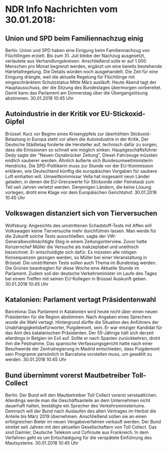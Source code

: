# NDR Info Nachrichten vom 30.01.2018:


## Union und SPD beim Familiennachzug einig
Berlin:     Union und SPD haben eine Einigung beim Familiennachzug von Flüchtlingen erzielt. Bis zum 31. Juli bleibe der Nachzug ausgesetzt, verlautete aus Verhandlungskreisen. Anschließend solle er auf 1.000 Menschen pro Monat begrenzt werden, ergänzt um eine bereits bestehende
Härtefallregelung. Die Details würden noch ausgehandelt. Die Zeit für eine Einigung drängte, weil die aktuelle Regelung für Flüchtlinge mit eingeschränktem Schutzstatus Mitte März ausläuft. Heute Abend tagt der Hauptausschuss, der die Sitzung des Bundestages übermorgen vorbereitet. Damit kann das Parlament am Donnerstag über die Übergangslösung abstimmen. 30.01.2018 10:45 Uhr 

## Autoindustrie in der Kritik vor EU-Stickoxid-Gipfel
Brüssel:		Kurz vor Beginn eines Krisengipfels zur überhöhten Stickoxid-Belastung in Europa steht vor allem die Autoindustrie in der Kritik. Der Deutsche Städtetag forderte die Hersteller auf, technisch dafür zu sorgen, dass die Emissionen so schnell wie möglich sinken. Hauptgeschäftsführer Dedy sagte der "Neuen Osnabrücker Zeitung", Diesel-Fahrzeuge müssten endlich sauberer werden. Ähnlich äußerte sich Bundesumweltministerin Hendricks. Die SPD-Politikerin muss zur Stunde vor der EU-Kommission erklären, wie Deutschland künftig die europäischen Vorgaben für saubere Luft einhalten will. Umweltkommissar Vella hat insgesamt neun Länder geladen, in denen die EU-Grenzwerte für Stickoxide oder Feinstaub zum Teil seit Jahren verletzt werden. Denjenigen Ländern, die keine Lösung vorlegen, droht eine Klage vor dem Europäischen Gerichtshof. 30.01.2018 10:45 Uhr 

## Volkswagen distanziert sich von Tierversuchen
Wolfsburg: Angesichts des umstrittenen Schadstoff-Tests mit Affen will Volkswagen keine Tierversuche mehr durchführen lassen. Man werde für die Zukunft solche Tests ausschließen, sagte der VW-Generalbevollmächtigte Steg in einem Zeitungsinterview. Zuvor hatte Konzernchef Müller die Versuche als inakzeptabel und unethisch
bezeichnet. Er entschuldigte sich dafür. Es müssten alle nötigen Konsequenzen gezogen werden, so Müller bei einer Veranstaltung in Brüssel. Die umstrittenen Tests sollen auch Thema im Bundestag werden. Die Grünen beantragten für diese Woche eine Aktuelle Stunde im Parlament. Zudem soll der deutsche Verkehrsminister im Laufe des Tages bei einem Treffen mit seinen EU-Kollegen in Brüssel Auskunft geben. 30.01.2018 10:45 Uhr 

## Katalonien: Parlament vertagt Präsidentenwahl
Barcelona: Das Parlament in Katalonien wird heute nicht über einen neuen Präsidenten für die Region abstimmen. Nach Angaben eines Sprechers wurde die Wahl vertagt. Hintergrund dürfte die Situation des Anführers der Unabhängigkeitsbefürworter, Puigdemont, sein. Er war einziger Kandidat für das Amt des katalanischen Präsidenten. Der 55-Jährige hält sich derzeit allerdings in Belgien im Exil auf. Sollte er nach Spanien zurückkehren, droht ihm die Festnahme. Das spanische Verfassungsgericht hatte nach einer Beschwerde der Zentralregierung in Madrid entschieden, dass Puigdemont sein Programm persönlich in Barcelona vorstellen muss, um gewählt zu werden. 30.01.2018 10:45 Uhr 

## Bund übernimmt vorerst Mautbetreiber Toll-Collect
Berlin: Der Bund will den Mautbetreiber Toll Collect vorerst verstaatlichen. Allerdings werde man die Geschäftsanteile an dem Unternehmen nicht dauerhaft halten, bestätigte ein Sprecher des Verkehrsministeriums. Demnach will der Bund nach Auslaufen des alten Vertrages im Herbst die Anteile bis März 2019 übernehmen. Anschließend sollen sie an einen erfolgreichen Bieter im neuen Vergabeverfahren verkauft werden. Der Bund streitet seit Jahren mit den aktuellen Gesellschaftern von Toll Collect. Das sind Daimler, Deutsche Telekom und Cofiroute aus Frankreich. In dem Verfahren geht es um Entschädigung für die verspätete Einführung des Mautsystems. 30.01.2018 10:45 Uhr 
